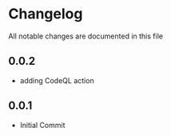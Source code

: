 # Changelog

All notable changes are documented in this file


## 0.0.2

- adding CodeQL action

## 0.0.1

- Initial Commit
